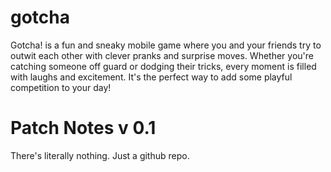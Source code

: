 # gotcha
Gotcha! is a fun and sneaky mobile game where you and your friends try to outwit each other with clever pranks and surprise moves. Whether you're catching someone off guard or dodging their tricks, every moment is filled with laughs and excitement. It's the perfect way to add some playful competition to your day!

# Patch Notes v 0.1
There's literally nothing. Just a github repo.